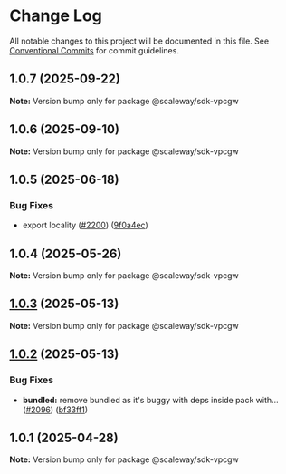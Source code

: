# Change Log

All notable changes to this project will be documented in this file.
See [Conventional Commits](https://conventionalcommits.org) for commit guidelines.

## 1.0.7 (2025-09-22)

**Note:** Version bump only for package @scaleway/sdk-vpcgw

## 1.0.6 (2025-09-10)

**Note:** Version bump only for package @scaleway/sdk-vpcgw

## 1.0.5 (2025-06-18)

### Bug Fixes

- export locality ([#2200](https://github.com/scaleway/scaleway-sdk-js/issues/2200)) ([9f0a4ec](https://github.com/scaleway/scaleway-sdk-js/commit/9f0a4ec19e377cd90c5829604467c09a2088a38c))

## 1.0.4 (2025-05-26)

**Note:** Version bump only for package @scaleway/sdk-vpcgw

## [1.0.3](https://github.com/scaleway/scaleway-sdk-js/compare/@scaleway/sdk-vpcgw@1.0.2...@scaleway/sdk-vpcgw@1.0.3) (2025-05-13)

**Note:** Version bump only for package @scaleway/sdk-vpcgw

## [1.0.2](https://github.com/scaleway/scaleway-sdk-js/compare/@scaleway/sdk-vpcgw@1.0.1...@scaleway/sdk-vpcgw@1.0.2) (2025-05-13)

### Bug Fixes

- **bundled:** remove bundled as it's buggy with deps inside pack with… ([#2096](https://github.com/scaleway/scaleway-sdk-js/issues/2096)) ([bf33ff1](https://github.com/scaleway/scaleway-sdk-js/commit/bf33ff1f9cdd951add94817dac27239c86ef5437))

## 1.0.1 (2025-04-28)

**Note:** Version bump only for package @scaleway/sdk-vpcgw
